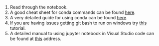 1. Read through the notebook.
2. A good cheat sheet for conda commands can be found [here](https://docs.conda.io/projects/conda/en/4.6.0/_downloads/52a95608c49671267e40c689e0bc00ca/conda-cheatsheet.pdf).
3. A very detailed guide for using conda can be found [here](https://whiteboxml.com/blog/the-definitive-guide-to-python-virtual-environments-with-conda).
4. If you are having issues getting git bash to run on windows try [this](https://discuss.codecademy.com/t/setting-up-conda-in-git-bash/534473) tutorial.
5. A detailed manual to using jupyter notebook in Visual Studio code can be found at [this](https://code.visualstudio.com/docs/datascience/jupyter-notebooks) address.